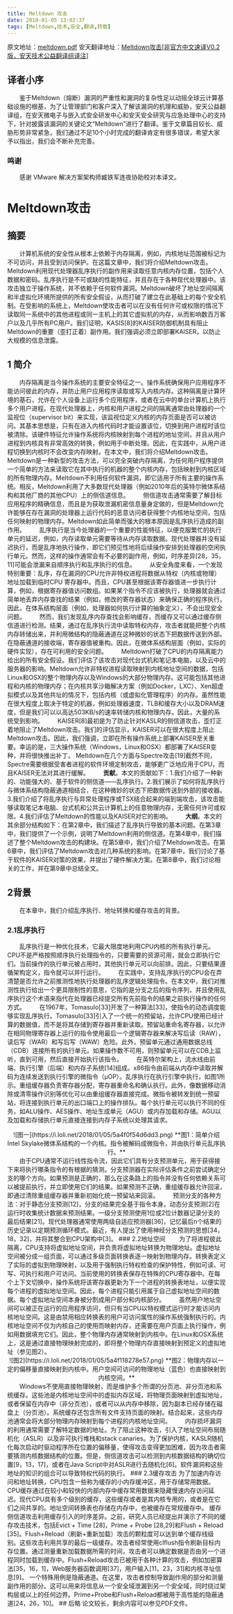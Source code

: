 ```yaml
---
title: Meltdown 攻击
date: 2018-01-05 13:02:37
tags: [Meltdown,技术,安全,翻译,转载]
---
```

原文地址：[meltdown.pdf](https://meltdownattack.com/meltdown.pdf)
安天翻译地址：[Meltdown攻击[非官方中文速译V0.2版，安天技术公益翻译组译注]](http://bbs.antiy.cn/forum.php?mod=viewthread&tid=77670)
## 译者小序
　　鉴于Meltdown（熔断）漏洞的严重性和漏洞的复杂性足以动摇全球云计算基础设施的根基，为了让管理部门和客户深入了解该漏洞的机理和威胁，安天公益翻译组，在安天微电子与嵌入式安全研发中心和安天安全研究与应急处理中心的支持下，针对披露该漏洞的关键论文“Meltdown”进行了翻译。鉴于文章篇目较长、威胁形势非常紧急，我们通过不足10个小时完成的翻译肯定有很多错误，希望大家予以指出，我们会不断补充完善。
<!-- more -->
### 鸣谢
　　感谢 VMware 解决方案架构师臧铁军连夜协助校对本译文。
# Meltdown攻击
## 摘要
　　计算机系统的安全性从根本上依赖于内存隔离，例如，内核地址范围被标记为不可访问，并且受到访问保护。在这篇文章中，我们将介绍Meltdown攻击。Meltdown利用现代处理器乱序执行的副作用来读取任意内核内存位置，包括个人数据和密码。乱序执行是不可或缺的性能特征，并且存在于各种现代处理器中。该攻击独立于操作系统，并不依赖于任何软件漏洞。Meltdown破坏了地址空间隔离和半虚拟化环境所提供的所有安全假设，从而打破了建立在此基础上的每个安全机制。在受影响的系统上，Meltdown使攻击者可以在没有任何许可或权限的情况下读取同一系统中的其他进程或同一主机上的其它虚拟机的内存，从而影响数百万客户以及几乎所有PC用户。我们证明，KASIS[8]的KAISER防御机制具有阻止Meltdown的重要（歪打正着）副作用。我们强调必须立即部署KAISER，以防止大规模的信息泄露。
## 1 简介
　　内存隔离是当今操作系统的主要安全特征之一。操作系统确保用户应用程序不能访问彼此的内存，并防止用户应用程序读取或写入内核内存。这种隔离是计算环境的基石，允许在个人设备上运行多个应用程序，或者在云中的单台计算机上执行多个用户进程。在现代处理器上，内核和用户进程之间的隔离通常由处理器的一个监视位（supervisor  bit）来实现，该监视位定义内核的内存页面是否可以被访问。其基本思想是，只有在进入内核代码时才能设置该位，切换到用户进程时该位被清除。该硬件特征允许操作系统将内核映射到每个进程的地址空间，并且从用户进程到内核具有非常高效的转换，例如用于中断处理。因此，在实践中，从用户进程切换到内核时不会改变内存映射。在本文中，我们将介绍Meltdown攻击。Meltdown是一种新型的攻击方法，可以完全突破内存隔离，为任何用户程序提供一个简单的方法来读取它在其中执行的机器的整个内核内存，包括映射到内核区域的所有物理内存。Meltdown不利用任何软件漏洞，即它适用于所有主要的操作系统。相反，Meltdown利用了大多数现代处理器（例如2010年后的英特尔微体系结构和其他厂商的其他CPU）上的侧信道信息。
　　侧信道攻击通常需要了解目标应用程序的精确信息，而且是为获取泄漏机密信息量身定做的，但是Meltdown允许能够在存在漏洞的处理器上运行代码的恶意访问者获得整个内核地址空间，包括任何映射的物理内存。Meltdown如此简单而强大的根本原因是乱序执行造成的副作用。
　　乱序执行是当今处理器的一个重要的性能特征，以便克服繁忙的执行单元的延迟，例如，内存读取单元需要等待从内存读取数据。现代处理器并没有延迟执行，而是乱序地执行操作，即它们预见性地将后续操作安排到处理器的空闲执行单元。然而，这样的操作通常会有不必要的副作用，例如，时序差异[28，35，11]可能会泄漏来自顺序执行和乱序执行的信息。
　　从安全角度来看，一个发现特别重要：乱序，存在漏洞的CPU允许非特权进程将数据从特权（内核或物理）地址加载到临时CPU 寄存器中。而且，CPU甚至根据该寄存器值进一步执行计算，例如，根据寄存器值访问数组。如果某个指令不应该被执行，处理器就会通过简单地丢弃内存查找的结果（例如，修改的寄存器状态）来确保正确的程序执行。因此，在体系结构层面（例如，处理器如何执行计算的抽象定义），不会出现安全问题。
　　然而，我们发现乱序内存查找会影响缓存，而缓存又可以通过缓存侧信道进行检测。结果，通过在乱序执行流中读取特权内存，攻击者就能把整个内核内存转储出来，并利用微结构的隐蔽通道在这种微妙的状态下把数据传送到外部。在隐蔽通道的接收端，寄存器值被重构。因此，在微体系结构层面（例如，实际的硬件实现），存在可利用的安全问题。
　　Meltdown打破了CPU的内存隔离能力给出的所有安全假设。我们评估了该攻击对现代台式机和笔记本电脑，以及云中的服务器的影响。Meltdown允许非特权进程读取映射到内核地址空间的数据，包括Linux和OSX的整个物理内存以及Windows的大部分物理内存。这可能包括其他进程和内核的物理内存；在内核共享沙箱解决方案（例如Docker，LXC）、Xen超虚拟模式以及其他共址的情况下，包括内核（或虚拟化管理程序）的内存。虽然性能在很大程度上取决于特定的机器，例如处理器速度，TLB和缓存大小以及DRAM速度，但是我们可以以高达503KB/s的速率转储内核和物理内存。因此，大量的系统受到影响。
　　KAISER[8]最初是为了防止针对KASLR的侧信道攻击，歪打正着地阻止了Meltdown攻击。我们的评估显示，KAISER可以在很大程度上阻止Meltdown攻击。因此，我们强调，立即在所有操作系统上部署KAISER至关重要。幸运的是，三大操作系统（Windows，Linux和OSX）都部署了KAISER变种，并将很快推出补丁。
Meltdown在几个方面与Spectre攻击[19]截然不同，Spectre需要根据受害者进程的软件环境定制攻击，能够更广泛地应用于CPU，而且KAISER无法对其进行缓解。
　　**贡献**。本文的贡献如下：1.我们介绍了一种新的、功能强大的、基于软件的侧信道——乱序执行。2.我们展示了如何将乱序执行与微体系结构隐蔽通道相结合，在这种微妙的状态下把数据传送到外部的接收器。3.我们介绍了将乱序执行与异常处理程序或TSX结合起来的端到端攻击，该攻击能够读取笔记本电脑、台式机和公共云计算机上的任意物理内存，无需任何许可或权限。4.我们评估了Meltdown的性能以及KAISER对它的影响。
　　**大纲**。本文的其余部分结构如下：在第2章中，我们描述了乱序执行导致的基本问题。在第3章中，我们提供了一个示例，说明了Meltdown利用的侧信道。在第4章中，我们描述了整个Meltdown攻击的构建块。在第5章中，我们介绍了Meltdown攻击。在第6章中，我们评估了Meltdown攻击对几种系统的影响。在第7章中，我们讨论了基于软件的KAISER对策的效果，并提出了硬件解决方案。在第8章中，我们讨论相关的工作，并在第9章中总结全文。
## 2背景
　　在本章中，我们介绍乱序执行、地址转换和缓存攻击的背景。
### 2.1乱序执行
　　乱序执行是一种优化技术，它最大限度地利用CPU内核的所有执行单元。CPU不是严格按照顺序执行处理指令的，只要需要的资源可用，就会立即执行它们。当前操作的执行单元被占用时，其他执行单元可以向前排。因此，只要结果遵循架构定义，指令就可以并行运行。
　　在实践中，支持乱序执行的CPU会在弄清楚是否允许之前推测性地执行处理器的乱序逻辑处理指令。在本文中，我们对推测性执行给出一个更具限制性的意思，它指的是分支之后的指令序列，并且使用乱序执行这个术语来指代在处理器已经提交所有先前指令的结果之前执行操作的任何方式。
　　在1967年，Tomasulo[33]开发了一种算法[33]，使指令的动态调度能够实现乱序执行。Tomasulo[33]引入了一个统一的预留站，允许CPU使用已经计算的数据值，而不是将其存储到寄存器并重新读取。预留站重命名寄存器，以允许在相同物理寄存器上运行的指令使用最后一个逻辑寄存器来解决写后读（RAW），读后写（WAR）和写后写（WAW）危险。此外，预留单元通过通用数据总线（CDB）连接所有的执行单元。如果操作数不可用，则预留单元可以在CDB上监听，直到可用，然后直接开始执行该指令。
　　在英特尔架构上，流水线由前端、执行引擎（后端）和内存子系统[14]组成。x86指令由前端从内存中读取并解码为连续发送到执行引擎的微指令（μOP）。乱序执行在执行引擎中执行，如图1所示。重组缓存器负责寄存器分配，寄存器重命名和确认执行。此外，像数据移动消除或清零操作识别等优化可以由重组缓存器直接完成。微指令被转发到统一预留站，将连接到执行单元的出口端口上的操作排队。每个执行单元可以执行不同的任务，如ALU操作、AES操作、地址生成单元（AGU）或内存加载和存储。AGU以及加载和存储执行单元直接连接到内存子系统以处理其请求。
<center>
![图一](https://i.loli.net/2018/01/05/5a4f0f54d6dd3.png)
**图1：简单介绍Intel Skylake微体系结构的一个内核。指令被解码成微指令，并由执行单元乱序执行。**</center>
　　由于CPU通常不运行线性指令流，因此它们具有分支预测单元，用于获得接下来将执行哪条指令的有根据的猜测。分支预测器在实际评估条件之前尝试确定分支的哪个方向。如果预测是正确的，那么在这条路上的指令并没有任何依赖关系可以被提前执行，并立即使用它们的结果。如果预测不正确，重组缓存器允许回滚，即通过清除重组缓存器并重新初始化统一预留站来回滚。
　　预测分支的各种方法：对于静态分支预测[12]，分支的结果完全基于指令本身。动态分支预测[2]在运行时收集统计数据来预测结果。一级分支预测使用1位或2位计数器记录分支的最后结果[21]。现代处理器通常使用两级自适应预测器[36]，记忆最后n个结果的历史记录以定期预测循环模式。最近，有人提出了使用神经分支预测的思想[34，18，32]，并将其整合到CPU架构中[3]。
### 2.2地址空间
　　为了将进程彼此隔离，CPU支持将虚拟地址空间，并负责将虚拟地址转换为物理地址。虚拟地址空间被分成一组页面，可以通过多级页面转换表逐一映射到物理内存。转换表定义了实际的虚拟到物理映射，以及用于强制执行特权检查的保护特性，例如可读、可写、可执行和用户可访问。当前使用的转换表保存在特殊的CPU寄存器中。在每个上下文切换中，操作系统将该寄存器更新为下一个进程的转换表地址，以便实现每个进程的虚拟地址空间。因此，每个进程只能引用属于自己虚拟地址空间的数据。每个虚拟地址空间本身被分割成用户部分和内核部分。
　　虽然用户地址空间可以被正在运行的应用程序访问，但只有当CPU以特权模式运行时才能访问内核地址空间。这是由禁用相应转换表的用户可访问属性的操作系统强制执行的。内核地址空间不仅为内核自己的使用而映射内存，还需要在用户页面上执行操作，例如用数据填充它们。因此，整个物理内存通常映射到内核中。在Linux和OSX系统上，这是通过直接物理映射完成的，即将整个物理内存直接映射到预定义的虚拟地址（参见图2）。
<center>
![图2](https://i.loli.net/2018/01/05/5a4f118278e57.png)
**图2：物理内存以一定的偏移量直接映射到内核中。用户空间可访问的物理地址（蓝色）也直接映射到内核空间。**
</center>
　　Windows不使用直接物理映射，而是维护多个所谓的分页池、非分页池和系统缓存。这些池是内核地址空间中的虚拟内存区域，将物理页面映射到虚拟地址，或者保留在内存中（非分页池），或者可以从内存中移除，因为副本已经存储在磁盘上（分页池）。系统缓存还包含所有文件支持页面的映射。结合起来，这些内存池通常会将大部分物理内存映射到每个进程的内核地址空间。
　　内存损坏漏洞的利用通常需要了解特定数据的地址。为了阻止这种攻击，引入了地址空间布局随机化（ASLR）以及非可执行堆栈和stack  canaries。为了保护内核，KASLR随机化每次启动时驱动程序所在位置的偏移量，使得攻击变得更加困难，因为攻击者需要猜测内核数据结构的位置。但是，侧信道攻击可以检测到内核数据结构的确切位置[9，13，17]，或者在Java Script中对ASLR进行去随机化[6]。软件漏洞和这些地址的知识的组合可以导致特权代码的执行。
### 2.3缓存攻击
为了加速内存访问和地址转换，CPU包含一些称为缓存的小内存缓冲区，用于存储常用数据。CPU缓存通过在较小和较快的内部内存中缓存常用数据来隐藏慢速内存访问延迟。现代CPU具有多个级别的缓存，这些缓存或者是其内核专用的，或者是在它们之间共享的。地址空间转换表也存储在内存中，也被缓存在常规缓存中。
缓存侧信道攻击利用缓存引入的时序差异。之前，研究人员已经提出并演示了不同的缓存攻击技术，包括Evict + Time [28]，Prime + Probe [28,29]和Flush + Reload [35]。Flush+Reload（刷新+重新加载）攻击的颗粒度可以达到单个缓存线级别。这些攻击利用共享的最后一级缓存。攻击者经常使用clflush指令刷新目标内存位置。通过测量重新加载数据所需的时间，攻击者可以确定数据是否由另一个进程同时加载到缓存中。Flush+Reload攻击已被用于各种计算的攻击，例如加密算法[35，16，1]，Web服务器函数调用[37]，用户输入[11，23，31]和内核寻址信息[9]。
一个特殊用例是隐蔽通道。在这里，攻击者控制导致副作用的部分和测量副作用的部分。这可以用来将信息从一个安全域泄漏到另一个安全域，同时绕过架构层或以上的任何边界。Prime+Probe和Flush+Reload都被用于高性能的隐蔽通道[24，26，10]。
## 后略
论文较长，剩余内容可以参见PDF文件。



